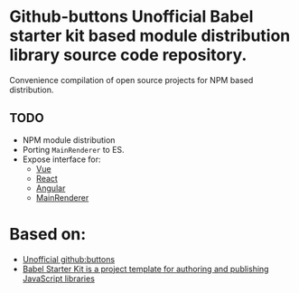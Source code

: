 # Github-buttons Unofficial Babel starter kit based module distribution library source code repository.

Convenience compilation of open source projects for NPM based distribution.

## TODO

* NPM module distribution
* Porting `MainRenderer` to ES.
* Expose interface for:
  * [ Vue ](https://github.com/ntkme/github-buttons/tree/master/dist/vue)
  * [ React ](https://github.com/ntkme/github-buttons/tree/master/dist/react)
  * [ Angular ](https://github.com/ntkme/github-buttons/tree/master/dist/angular)
  * [ MainRenderer ](https://github.com/ntkme/github-buttons/blob/master/dist/buttons.js)


# Based on:

* [Unofficial github:buttons]( https://github.com/ntkme/github-buttons )
* [Babel Starter Kit is a project template for authoring and publishing JavaScript libraries]( https://github.com/kriasoft/babel-starter-kit )
